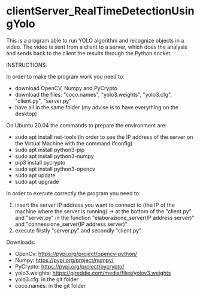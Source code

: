 # clientServer_RealTimeDetectionUsingYolo

This is a program able to run YOLO algorithm and recognize objects in a video. The video is sent from a client to a server, which does the analysis and sends back to the client the results through the Python socket.

INSTRUCTIONS:

In order to make the program work you need to:
  - download OpenCV, Numpy and PyCrypto
  - download the files: "coco.names", "yolo3.weights", "yolo3.cfg", "client.py", "server.py"
  - have all in the same folder (my advise is to have everything on the desktop)
  
  On Ubuntu 20.04 the commands to prepare the environment are:
   - sudo apt install net-tools (in order to see the IP address of the server on the Virtual Machine with the command ifconfig)
   - sudo apt install python3-pip
   - sudo apt install python3-numpy
   - pip3 install pycrypto
   - sudo apt install python3-opencv
   - sudo apt update
   - sudo apt upgrade

In order to execute correctly the program you need to:
  1. insert the server IP address you want to connect to (the IP of the machine where the server is running) -> at the bottom of the "client.py" and "server.py" in the function "elaborazione_server(IP address server)" and "connessione_server(IP address server)"
  2. execute firstly "server.py"  and secondly "client.py"

Downloads:
  - OpenCv: https://pypi.org/project/opencv-python/
  - Numpy: https://pypi.org/project/numpy/
  - PyCrypto: https://pypi.org/project/pycrypto/
  - yolo3.weights: https://pjreddie.com/media/files/yolov3.weights
  - yolo3.cfg: in the git folder
  - coco.names: in the git folder
